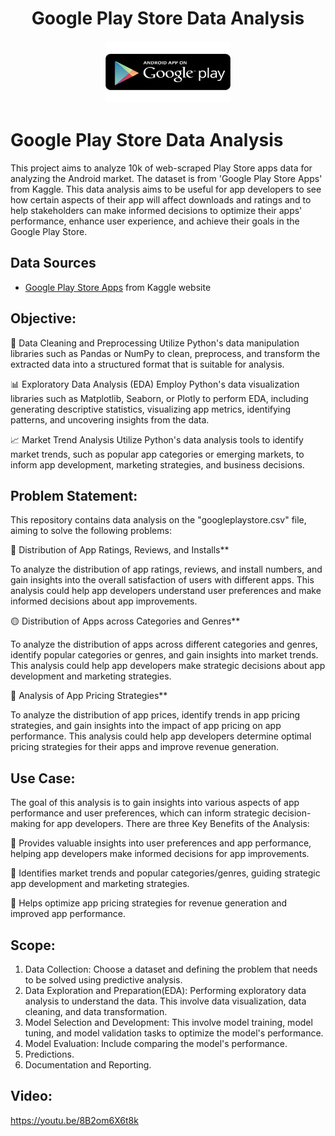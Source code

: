 <h1 align="center">Google Play Store Data Analysis</h1>

<p align="center">
  <img src="googlePlayimages.png" alt="Image" width="200" height="100">
  <h1>Google Play Store Data Analysis</h1>
</p>

This project aims to analyze 10k of web-scraped Play Store apps data for analyzing the Android market. The dataset is from 'Google Play Store Apps' from Kaggle. This data analysis aims to be useful for app developers to see how certain aspects of their app will affect downloads and ratings and to help stakeholders can make informed decisions to optimize their apps' performance, enhance user experience, and achieve their goals in the Google Play Store.
## Data Sources
- [Google Play Store Apps](https://www.kaggle.com/datasets/lava18/google-play-store-apps)   from Kaggle website
## Objective:
:wrench: Data Cleaning and Preprocessing
Utilize Python's data manipulation libraries such as Pandas or NumPy to clean, preprocess, and transform the extracted data into a structured format that is suitable for analysis.

:bar_chart: Exploratory Data Analysis (EDA)
Employ Python's data visualization libraries such as Matplotlib, Seaborn, or Plotly to perform EDA, including generating descriptive statistics, visualizing app metrics, identifying patterns, and uncovering insights from the data.

:chart_with_upwards_trend: Market Trend Analysis
Utilize Python's data analysis tools to identify market trends, such as popular app categories or emerging markets, to inform app development, marketing strategies, and business decisions.

## Problem Statement:

This repository contains data analysis on the "googleplaystore.csv" file, aiming to solve the following problems:

:red_circle: Distribution of App Ratings, Reviews, and Installs**

To analyze the distribution of app ratings, reviews, and install numbers, and gain insights into the overall satisfaction of users with different apps. This analysis could help app developers understand user preferences and make informed decisions about app improvements.

:yellow_circle: Distribution of Apps across Categories and Genres**

To analyze the distribution of apps across different categories and genres, identify popular categories or genres, and gain insights into market trends. This analysis could help app developers make strategic decisions about app development and marketing strategies.

:large_blue_circle: Analysis of App Pricing Strategies**

To analyze the distribution of app prices, identify trends in app pricing strategies, and gain insights into the impact of app pricing on app performance. This analysis could help app developers determine optimal pricing strategies for their apps and improve revenue generation.

## Use Case: 

The goal of this analysis is to gain insights into various aspects of app performance and user preferences, which can inform strategic decision-making for app developers. There are three Key Benefits of the Analysis:

:key: Provides valuable insights into user preferences and app performance, helping app developers make informed decisions for app improvements.

:key: Identifies market trends and popular categories/genres, guiding strategic app development and marketing strategies.

:key: Helps optimize app pricing strategies for revenue generation and improved app performance.

## Scope: 

1. Data Collection: Choose a dataset and defining the problem that needs to be solved using predictive analysis. 
2. Data Exploration and Preparation(EDA): Performing exploratory data analysis to understand the data. This involve data visualization, data cleaning, and data transformation.
3. Model Selection and Development: This involve model training, model tuning, and model validation tasks to optimize the model's performance.
4. Model Evaluation: Include comparing the model's performance.
5. Predictions.
6. Documentation and Reporting.

## Video:
https://youtu.be/8B2om6X6t8k
